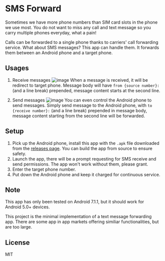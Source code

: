 # SMS Forward

Sometimes we have more phone numbers than SIM card slots in the phone we use most. You do not want to miss any call and text message so you carry multiple phones everyday, what a pain!

Calls can be forwarded to a single phone thanks to carriers' call forwarding service. What about SMS messages? This app can handle them. It forwards them between an Android phone and a target phone.

## Usages
1. Receive messages
![image](https://user-images.githubusercontent.com/7480839/154650144-1e0bdf7b-a42c-48d3-a84d-46b614496dfb.png)
    When a message is received, it will be redirect to target phone. Message body will have `from {source number}:` (and a line break) prepended, message content starts at the second line.

2. Send messages
![image](https://user-images.githubusercontent.com/7480839/154650135-4f7f2274-4397-4077-bc70-b423ed195271.png)
    You can even control the Android phone to send messages. Simply send message to the Android phone, with `to {receive number}:` (and a line break) prepended in message body, message content starting from the second line will be forwarded.

## Setup
1. Pick up the Android phone, install this app with the `.apk` file downloaded from the [releases page](https://github.com/EnixCoda/SMS-Forward/releases). You can build the app from source to ensure safety.
2. Launch the app, there will be a prompt requesting for SMS receive and send permissions. The app won't work without them, please grant.
3. Enter the target phone number.
4. Put down the Android phone and keep it charged for continuous service.

## Note
This app has only been tested on Android 7.1.1, but it should work for Android 5.0+ devices.

This project is the minimal implementation of a text message forwarding app. There are some app in app markets offering similiar functionalities, but are too large.

## License

MIT
